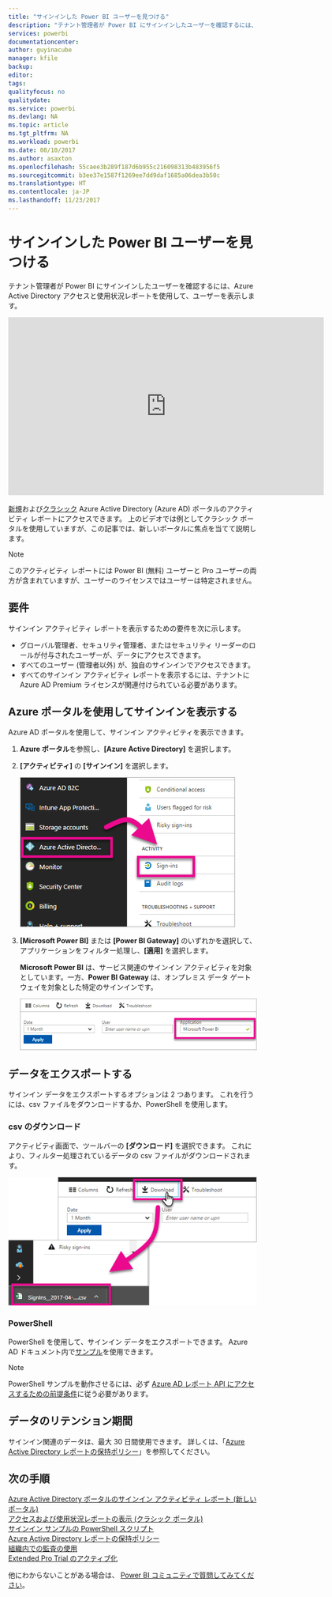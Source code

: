 ```yaml
---
title: "サインインした Power BI ユーザーを見つける"
description: "テナント管理者が Power BI にサインインしたユーザーを確認するには、Azure Active Directory アクセスと使用状況レポートを使用して、ユーザーを表示します。"
services: powerbi
documentationcenter: 
author: guyinacube
manager: kfile
backup: 
editor: 
tags: 
qualityfocus: no
qualitydate: 
ms.service: powerbi
ms.devlang: NA
ms.topic: article
ms.tgt_pltfrm: NA
ms.workload: powerbi
ms.date: 08/10/2017
ms.author: asaxton
ms.openlocfilehash: 55caee3b289f187d6b955c216098313b483956f5
ms.sourcegitcommit: b3ee37e1587f1269ee7dd9daf1685a06dea3b50c
ms.translationtype: HT
ms.contentlocale: ja-JP
ms.lasthandoff: 11/23/2017
---
```

# <a name="find-power-bi-users-that-have-signed-in"></a>サインインした Power BI ユーザーを見つける
テナント管理者が Power BI にサインインしたユーザーを確認するには、Azure Active Directory アクセスと使用状況レポートを使用して、ユーザーを表示します。

<iframe width="640" height="360" src="https://www.youtube.com/embed/1AVgh9w9VM8?showinfo=0" frameborder="0" allowfullscreen></iframe>

[新規](https://docs.microsoft.com/azure/active-directory/active-directory-reporting-activity-sign-ins)および[クラシック](https://docs.microsoft.com/azure/active-directory/active-directory-view-access-usage-reports) Azure Active Directory (Azure AD) ポータルのアクティビティ レポートにアクセスできます。 上のビデオでは例としてクラシック ポータルを使用していますが、この記事では、新しいポータルに焦点を当てて説明します。

> [!NOTE]
> このアクティビティ レポートには Power BI (無料) ユーザーと Pro ユーザーの両方が含まれていますが、ユーザーのライセンスではユーザーは特定されません。
> 
> 

## <a name="requirements"></a>要件
サインイン アクティビティ レポートを表示するための要件を次に示します。

* グローバル管理者、セキュリティ管理者、またはセキュリティ リーダーのロールが付与されたユーザーが、データにアクセスできます。
* すべてのユーザー (管理者以外) が、独自のサインインでアクセスできます。
* すべてのサインイン アクティビティ レポートを表示するには、テナントに Azure AD Premium ライセンスが関連付けられている必要があります。

## <a name="using-the-azure-portal-to-view-sign-ins"></a>Azure ポータルを使用してサインインを表示する
Azure AD ポータルを使用して、サインイン アクティビティを表示できます。

1. **Azure ポータル**を参照し、**[Azure Active Directory]** を選択します。
2. **[アクティビティ]** の **[サインイン]** を選択します。
   
    ![](media/service-admin-access-usage/azure-portal-sign-ins.png)
3. **[Microsoft Power BI]** または **[Power BI Gateway]** のいずれかを選択して、アプリケーションをフィルター処理し、**[適用]** を選択します。
   
    **Microsoft Power BI** は、サービス関連のサインイン アクティビティを対象としています。一方、**Power BI Gateway** は、オンプレミス データ ゲートウェイを対象とした特定のサインインです。
   
    ![](media/service-admin-access-usage/sign-in-filter.png)

## <a name="export-the-data"></a>データをエクスポートする
サインイン データをエクスポートするオプションは 2 つあります。 これを行うには、csv ファイルをダウンロードするか、PowerShell を使用します。

### <a name="download-csv"></a>csv のダウンロード
アクティビティ画面で、ツールバーの **[ダウンロード]** を選択できます。 これにより、フィルター処理されているデータの csv ファイルがダウンロードされます。

![](media/service-admin-access-usage/download-sign-in-data-csv.png)

### <a name="powershell"></a>PowerShell
PowerShell を使用して、サインイン データをエクスポートできます。 Azure AD ドキュメント内で[サンプル](https://docs.microsoft.com/azure/active-directory/active-directory-reporting-api-sign-in-activity-samples#powershell-script)を使用できます。

> [!NOTE]
> PowerShell サンプルを動作させるには、必ず [Azure AD レポート API にアクセスするための前提条件](https://docs.microsoft.com/en-us/azure/active-directory/active-directory-reporting-api-prerequisites)に従う必要があります。
> 
> 

## <a name="data-retention"></a>データのリテンション期間
サインイン関連のデータは、最大 30 日間使用できます。 詳しくは、「[Azure Active Directory レポートの保持ポリシー](https://docs.microsoft.com/azure/active-directory/active-directory-reporting-retention)」を参照してください。

## <a name="next-steps"></a>次の手順
[Azure Active Directory ポータルのサインイン アクティビティ レポート (新しいポータル)](https://docs.microsoft.com/azure/active-directory/active-directory-reporting-activity-sign-ins)  
[アクセスおよび使用状況レポートの表示 (クラシック ポータル)](https://docs.microsoft.com/azure/active-directory/active-directory-view-access-usage-reports#view-or-download-a-report)  
[サインイン サンプルの PowerShell スクリプト](https://docs.microsoft.com/azure/active-directory/active-directory-reporting-api-sign-in-activity-samples#powershell-script)  
[Azure Active Directory レポートの保持ポリシー](https://docs.microsoft.com/azure/active-directory/active-directory-reporting-retention)  
[組織内での監査の使用](service-admin-auditing.md)  
[Extended Pro Trial のアクティブ化](service-extended-pro-trial.md)

他にわからないことがある場合は、 [Power BI コミュニティで質問してみてください](https://community.powerbi.com/)。


